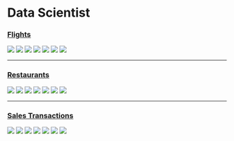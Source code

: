 # Data Scientist

### [Flights](https://github.com/AEStrategies/coding-challenge/tree/main/Data%20Scientist/Fights)
<p>
    <a>
        <img src="https://img.shields.io/badge/difficulty-medium-orange" />
    </a>
    <a>
        <img src="https://img.shields.io/badge/estimated hours-10-orange" />
    </a>
    <a>
        <img src="https://img.shields.io/badge/type-modeling-blue" />
    </a>
    <a>
        <img src="https://img.shields.io/badge/-regression-lightgrey" />
    </a>
    <a>
        <img src="https://img.shields.io/badge/-data cleaning-lightgrey" />
    </a>
    <a>
        <img src="https://img.shields.io/badge/-datetime-lightgrey" />
    </a>
    <a>
        <img src="https://img.shields.io/badge/-label encoding-lightgrey" />
    </a>
</p>

---

### [Restaurants](https://github.com/AEStrategies/coding-challenge/tree/main/Data%20Scientist/Restaurants)
<p>
    <a>
        <img src="https://img.shields.io/badge/difficulty-medium-orange" />
    </a>
    <a>
        <img src="https://img.shields.io/badge/estimated hours-10-orange" />
    </a>
    <a>
        <img src="https://img.shields.io/badge/type-modeling-blue" />
    </a>
    <a>
        <img src="https://img.shields.io/badge/-classification-lightgrey" />
    </a>
    <a>
        <img src="https://img.shields.io/badge/-data cleaning-lightgrey" />
    </a>
    <a>
        <img src="https://img.shields.io/badge/-reviews-lightgrey" />
    </a>
    <a>
        <img src="https://img.shields.io/badge/-feature correlation-lightgrey" />
    </a>
</p>

---

### [Sales Transactions](https://github.com/AEStrategies/coding-challenge/tree/main/Data%20Scientist/Sales%20Transactions)
<p>
    <a>
        <img src="https://img.shields.io/badge/difficulty-medium-orange" />
    </a>
    <a>
        <img src="https://img.shields.io/badge/estimated hours-10-orange" />
    </a>
    <a>
        <img src="https://img.shields.io/badge/type-modeling-blue" />
    </a>
    <a>
        <img src="https://img.shields.io/badge/-regression-lightgrey" />
    </a>
    <a>
        <img src="https://img.shields.io/badge/-data cleaning-lightgrey" />
    </a>
    <a>
        <img src="https://img.shields.io/badge/-product personalization-lightgrey" />
    </a>
    <a>
        <img src="https://img.shields.io/badge/-label encoding-lightgrey" />
    </a>
</p>

